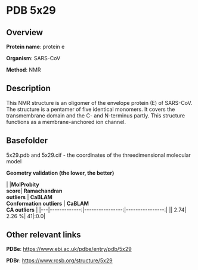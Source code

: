 # PDB 5x29

## Overview

**Protein name**: protein e

**Organism**: SARS-CoV

**Method**: NMR

## Description

This NMR structure is an oligomer of the envelope protein (E) of SARS-CoV. The structure is a pentamer of five identical monomers. It covers the transmembrane domain and the C- and N-terminus partly. This structure functions as a membrane-anchored ion channel.

## Basefolder

5x29.pdb and 5x29.cif - the coordinates of the threedimensional molecular model




**Geometry validation (the lower, the better)**

|   |**MolProbity<br>score**| **Ramachandran<br>outliers** | **CaBLAM<br>Conformation outliers** | **CaBLAM<br>CA outliers** |
|---|-------------:|----------------:|----------------:|
||  2.74|  2.26 %| 41|:0.0|


## Other relevant links 
**PDBe**:  https://www.ebi.ac.uk/pdbe/entry/pdb/5x29
 
**PDBr**: https://www.rcsb.org/structure/5x29 
